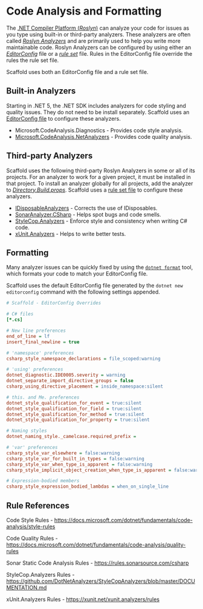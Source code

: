 # Code Analysis and Formatting

The [.NET Compiler Platform (_Roslyn_)](https://github.com/dotnet/roslyn) can analyze your code for issues as you type using built-in or third-party analyzers. These analyzers are often called [_Roslyn Analyzers_](https://docs.microsoft.com/dotnet/fundamentals/code-analysis/overview) and are primarily used to help you write more maintainable code. Roslyn Analyzers can be configured by using either an [_EditorConfig_](https://docs.microsoft.com/dotnet/fundamentals/code-analysis/code-style-rule-options) file or a [_rule set_](https://docs.microsoft.com/visualstudio/code-quality/using-rule-sets-to-group-code-analysis-rules) file. Rules in the EditorConfig file override the rules the rule set file.

Scaffold uses both an EditorConfig file and a rule set file.

## Built-in Analyzers

Starting in .NET 5, the .NET SDK includes analyzers for code styling and quality issues. They do not need to be install separately. Scaffold uses an [EditorConfig file](../.editorconfig) to configure these analyzers.

- Microsoft.CodeAnalysis.Diagnostics - Provides code style analysis.
- [Microsoft.CodeAnalysis.NetAnalyzers](https://github.com/dotnet/roslyn-analyzers) - Provides code quality analysis.

## Third-party Analyzers

Scaffold uses the following third-party Roslyn Analyzers in some or all of its projects. For an analyzer to work for a given project, it must be installed in that project. To install an analyzer globally for all projects, add the analyzer to [_Directory.Build.props_](../Directory.Build.props). Scaffold uses a [rule set file](../CodeAnalysis.ruleset) to configure these analyzers.

- [IDisposableAnalyzers](https://github.com/DotNetAnalyzers/IDisposableAnalyzers) - Corrects the use of IDisposables.
- [SonarAnalyzer.CSharp](https://github.com/SonarSource/sonar-dotnet) - Helps spot bugs and code smells.
- [StyleCop.Analyzers](https://github.com/DotNetAnalyzers/StyleCopAnalyzers) - Enforce style and consistency when writing C# code.
- [xUnit.Analyzers](https://github.com/xunit/xunit.analyzers) - Helps to write better tests.

## Formatting

Many analyzer issues can be quickly fixed by using the [`dotnet format`](https://docs.microsoft.com/dotnet/core/tools/dotnet-format) tool, which formats your code to match your EditorConfig file.

Scaffold uses the default EditorConfig file generated by the `dotnet new editorconfig` command with the following settings appended.

```ini
# Scaffold - EditorConfig Overrides

# C# files
[*.cs]

# New line preferences
end_of_line = lf
insert_final_newline = true

# 'namespace' preferences
csharp_style_namespace_declarations = file_scoped:warning

# 'using' preferences
dotnet_diagnostic.IDE0005.severity = warning
dotnet_separate_import_directive_groups = false
csharp_using_directive_placement = inside_namespace:silent

# this. and Me. preferences
dotnet_style_qualification_for_event = true:silent
dotnet_style_qualification_for_field = true:silent
dotnet_style_qualification_for_method = true:silent
dotnet_style_qualification_for_property = true:silent

# Naming styles
dotnet_naming_style._camelcase.required_prefix =

# 'var' preferences
csharp_style_var_elsewhere = false:warning
csharp_style_var_for_built_in_types = false:warning
csharp_style_var_when_type_is_apparent = false:warning
csharp_style_implicit_object_creation_when_type_is_apparent = false:warning

# Expression-bodied members
csharp_style_expression_bodied_lambdas = when_on_single_line
```

## Rule References

Code Style Rules - <https://docs.microsoft.com/dotnet/fundamentals/code-analysis/style-rules>

Code Quality Rules - <https://docs.microsoft.com/dotnet/fundamentals/code-analysis/quality-rules>

Sonar Static Code Analysis Rules - <https://rules.sonarsource.com/csharp>

StyleCop.Analyzers Rules - <https://github.com/DotNetAnalyzers/StyleCopAnalyzers/blob/master/DOCUMENTATION.md>

xUnit.Analyzers Rules - <https://xunit.net/xunit.analyzers/rules>

